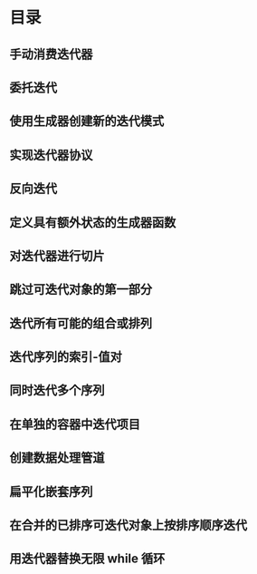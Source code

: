 # 目录

## 手动消费迭代器

## 委托迭代

## 使用生成器创建新的迭代模式

## 实现迭代器协议

## 反向迭代

## 定义具有额外状态的生成器函数

## 对迭代器进行切片

## 跳过可迭代对象的第一部分

## 迭代所有可能的组合或排列

## 迭代序列的索引-值对

## 同时迭代多个序列

## 在单独的容器中迭代项目

## 创建数据处理管道

## 扁平化嵌套序列

## 在合并的已排序可迭代对象上按排序顺序迭代

## 用迭代器替换无限 while 循环
